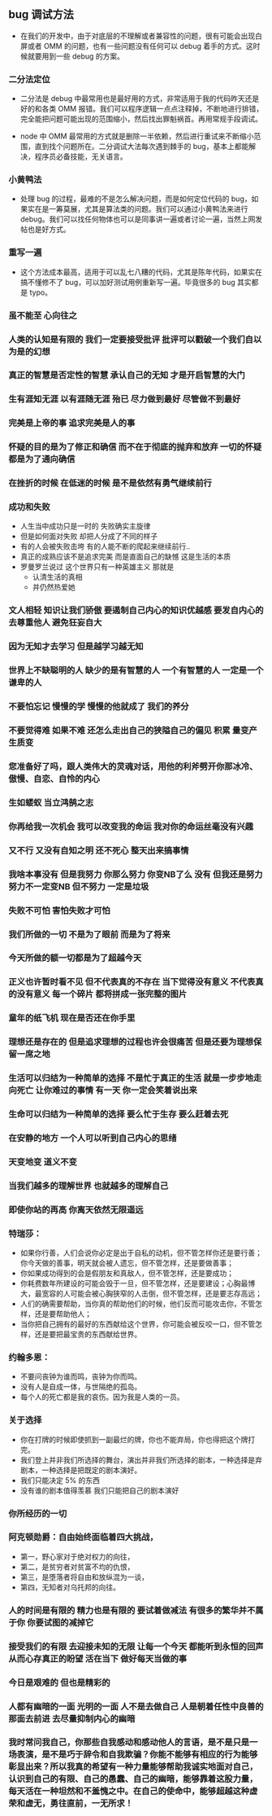 ## bug 调试方法
- 在我们的开发中，由于对底层的不理解或者兼容性的问题，很有可能会出现白屏或者 OMM 的问题，也有一些问题没有任何可以 debug 着手的方式。这时候就要用到一些 debug 的方案。

### 二分法定位
- 二分法是 debug 中最常用也是最好用的方式，非常适用于我的代码昨天还是好的和各类 OMM 报错。我们可以程序逻辑一点点注释掉，不断地进行排错，完全能把问题可能出现的范围缩小，然后找出罪魁祸首。再用常规手段调试。

- node 中 OMM 最常用的方式就是删除一半依赖，然后进行重试来不断缩小范围，直到找个问题所在。二分调试大法每次遇到棘手的 bug，基本上都能解决，程序员必备技能，无关语言。

### 小黄鸭法
- 处理 bug 的过程，最难的不是怎么解决问题，而是如何定位代码的 bug，如果实在是一筹莫展，尤其是算法类的问题。我们可以通过小黄鸭法来进行 debug。我们可以找任何物体也可以是同事讲一遍或者讨论一遍，当然上网发帖也是好方式。

### 重写一遍
- 这个方法成本最高，适用于可以乱七八糟的代码，尤其是陈年代码，如果实在搞不懂修不了 bug，可以加好测试用例重新写一遍。毕竟很多的 bug 其实都是 typo。

### 虽不能至 心向往之

### 人类的认知是有限的 我们一定要接受批评 批评可以戳破一个我们自以为是的幻想

### 真正的智慧是否定性的智慧  承认自己的无知 才是开启智慧的大门

### 生有涯知无涯 以有涯随无涯 殆已 尽力做到最好 尽管做不到最好 

### 完美是上帝的事  追求完美是人的事

### 怀疑的目的是为了修正和确信 而不在于彻底的抛弃和放弃 一切的怀疑都是为了通向确信

### 在挫折的时候 在低迷的时候  是不是依然有勇气继续前行

### 成功和失败
- 人生当中成功只是一时的 失败确实主旋律 
- 但是如何面对失败 却把人分成了不同的样子 
- 有的人会被失败击垮 有的人能不断的爬起来继续前行.. 
- 真正的成熟应该不是追求完美 而是直面自己的缺憾 这是生活的本质 
- 罗曼罗兰说过 这个世界只有一种英雄主义 那就是 
    - 认清生活的真相 
    - 并仍然热爱她

### 文人相轻  知识让我们骄傲 要遏制自己内心的知识优越感 要发自内心的去尊重他人 避免狂妄自大

### 因为无知才去学习  但是越学习越无知

### 世界上不缺聪明的人  缺少的是有智慧的人 一个有智慧的人 一定是一个谦卑的人

### 不要怕忘记 慢慢的学  慢慢的他就成了 我们的养分

### 不要觉得难  如果不难  还怎么走出自己的狭隘自己的偏见 积累 量变产生质变

### 您准备好了吗，跟人类伟大的灵魂对话，用他的利斧劈开你那冰冷、傲慢、自恋、自怜的内心

### 生如蝼蚁 当立鸿鹄之志

### 你再给我一次机会 我可以改变我的命运  我对你的命运丝毫没有兴趣

### 又不行  又没有自知之明 还不死心 整天出来搞事情

### 我啥本事没有 但是我努力  你那么努力 你变NB了么 没有  但我还是努力 努力不一定变NB 但不努力 一定是垃圾

### 失败不可怕  害怕失败才可怕

### 我们所做的一切 不是为了眼前 而是为了将来

### 今天所做的额一切都是为了超越今天

### 正义也许暂时看不见  但不代表真的不存在 当下觉得没有意义  不代表真的没有意义 每一个碎片 都将拼成一张完整的图片

### 童年的纸飞机 现在是否还在你手里

### 理想还是存在的  但是追求理想的过程也许会很痛苦  但是还要为理想保留一席之地

### 生活可以归结为一种简单的选择 不是忙于真正的生活 就是一步步地走向死亡 让你难过的事情 有一天 你一定会笑着说出来

### 生命可以归结为一种简单的选择 要么忙于生存 要么赶着去死

### 在安静的地方 一个人可以听到自己内心的思绪

### 天变地变 道义不变

### 当我们越多的理解世界 也就越多的理解自己

### 即使你站的再高 你离天依然无限遥远 

### 特瑞莎：
- 如果你行善，人们会说你必定是出于自私的动机，但不管怎样你还是要行善；你今天做的善事，明天就会被人遗忘，但不管怎样，还是要做善事；
- 你如果成功得到的会是假朋友和真敌人，但不管怎样，还是要成功；
- 你耗费数年所建设的可能会毁于一旦，但不管怎样，还是要建设；心胸最博大，最宽容的人可能会被心胸狭窄的人击倒，但不管怎样，还是要志存高远；
- 人们的确需要帮助，当你真的帮助他们的时候，他们反而可能攻击你，不管怎样，还是要帮助他人；
- 当你把自己拥有的最好的东西献给这个世界，你可能会被反咬一口，但不管怎样，还是要把最宝贵的东西献给世界。

### 约翰多恩：
- 不要问丧钟为谁而鸣，丧钟为你而鸣。
- 没有人是自成一体，与世隔绝的孤岛。
- 每个人的死亡都是我的哀伤。因为我是人类的一员。

### 关于选择
- 你在打牌的时候即使抓到一副最烂的牌，你也不能弃局，你也得把这个牌打完。
- 我们登上并非我们所选择的舞台，演出并非我们所选择的剧本，一种选择是弃剧本，一种选择是把既定的剧本演好。
- 我们只能决定 5% 的东西
- 没有谁的剧本值得羡慕  我们只能把自己的剧本演好

### 你所经历的一切 

### 阿克顿勋爵：自由始终面临着四大挑战，
- 第一，野心家对于绝对权力的向往，
- 第二，是贫穷者对贫富不均的仇恨，
- 第三，是堕落者将自由和放纵混为一谈，
- 第四，无知者对乌托邦的向往。

### 人的时间是有限的 精力也是有限的 要试着做减法 有很多的繁华并不属于你 你要试图的减掉它

### 接受我们的有限 去迎接未知的无限 让每一个今天 都能听到永恒的回声 从而心存真正的盼望 活在当下 做好每天当做的事

### 今日是艰难的 但也是精彩的

### 人都有幽暗的一面 光明的一面 人不是去做自己 人是朝着任性中良善的那面去前进 去尽量抑制内心的幽暗

### 我时常问我自己，你那些自我感动和感动他人的言语，是不是只是一场表演，是不是巧于辞令和自我欺骗？你能不能够有相应的行为能够彰显出来？所以我真的希望有一种力量能够帮助我诚实地面对自己，认识到自己的有限、自己的愚蠢、自己的幽暗，能够靠着这股力量，每天活在一种坦然和不羞愧之中。在自己的使命中，能够超越这种虚荣和虚无，勇往直前，一无所求！